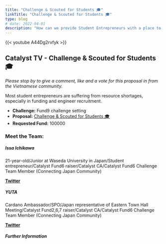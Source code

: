 ```yaml
---
title: "Challenge & Scouted for Students 🎓"
linkTitle: "Challenge & Scouted for Students 🎓"
type: blog
# date: 2022-04-01
description: "How can we provide Student Entrepreneurs with a place to appeal their ideas to the world and an opportunity to connect with Engineers?"
---
```


{{<  youtube A44Dg2rvfyk >}}

## Catalyst TV - Challenge & Scouted for Students 🎓

*Please stop by to give a comment, like and a vote for this proposal in from the Vietnamese community.*

Most student entrepreneurs are suffering from resource shortages, especially in funding and engineer recruitment.

- **Challenge:** Fund9 challenge setting  
- **Proposal:** [Challenge & Scouted for Students 🎓](https://cardano.ideascale.com/c/idea/399737)  
- **Requested Fund:** 100000

### Meet the Team:

##### **Issa Ichikawa**
21-year-old/Junior at Waseda University in Japan/Student entrepreneur/Catalyst Fund6 raiser/Catalyst CA/Catalyst Fund6 Challenge Team Member (Connecting Japan Community)  

[**Twitter**](https://twitter.com/Cardano_ISSA)

##### **YUTA**
Cardano Ambassador/SPO/Japan representative of Eastern Town Hall Meeting/Catalyst Fund2,6,7 raiser/Catalyst CA/Catalyst Fund6 Challenge Team Member (Connecting Japan Community)  

[**Twitter**](https://twitter.com/yuta_cryptox)

##### Further Information